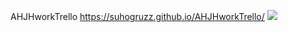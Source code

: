 AHJHworkTrello https://suhogruzz.github.io/AHJHworkTrello/ ![](https://github.com/Suhogruzz/AHJHworkTrello/actions/workflows/web.yml/badge.svg)
